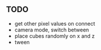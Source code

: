 <!-- 
Creating a 2D Multiplayer Game with Vue.js and Socket.io
by LogRocket

https://www.youtube.com/watch?v=JEYEpledOxs

Color picker
https://iro.js.org/guide.html

https://iro.js.org/advanced.html#custom-ui-layouts


Chat app
Vue, Nuxt
https://stfalcon.com/en/blog/post/chat-app-creation-vue.js-nuxt.js-node.js-socket.io-vue-socket.io-vuetify.js-technolog
https://nuxt-chat-app.herokuapp.com/?message=noUser


Pixelate
https://redstapler.co/how-to-create-pixelated-image-with-javascript/

pixelate filter
https://hackernoon.com/creating-a-pixelation-filter-for-creative-coding-fc6dc1d728b2



Blur
http://www.quasimondo.com/StackBlurForCanvas/StackBlurDemo.html



-->

## TODO

- get other pixel values on connect
- camera mode, switch between
- place cubes randomly on x and z
- tween


<!-- https://konradstudio-3dplayground.netlify.app/ -->

<!-- TTF / OTF to JSON Converter -->
<!-- https://gero3.github.io/facetype.js/ -->